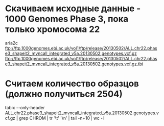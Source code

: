 # Скачиваем исходные данные - 1000 Genomes Phase 3, пока только хромосома 22
aria2c ftp://ftp.1000genomes.ebi.ac.uk/vol1/ftp/release/20130502/ALL.chr22.phase3_shapeit2_mvncall_integrated_v5a.20130502.genotypes.vcf.gz ftp://ftp.1000genomes.ebi.ac.uk/vol1/ftp/release/20130502/ALL.chr22.phase3_shapeit2_mvncall_integrated_v5a.20130502.genotypes.vcf.gz.tbi 

# Считаем количество образцов (должно получиться 2504)
tabix --only-header ALL.chr22.phase3_shapeit2_mvncall_integrated_v5a.20130502.genotypes.vcf.gz | grep CHROM | tr '\t' '\n' | tail -n+10 | wc -l
